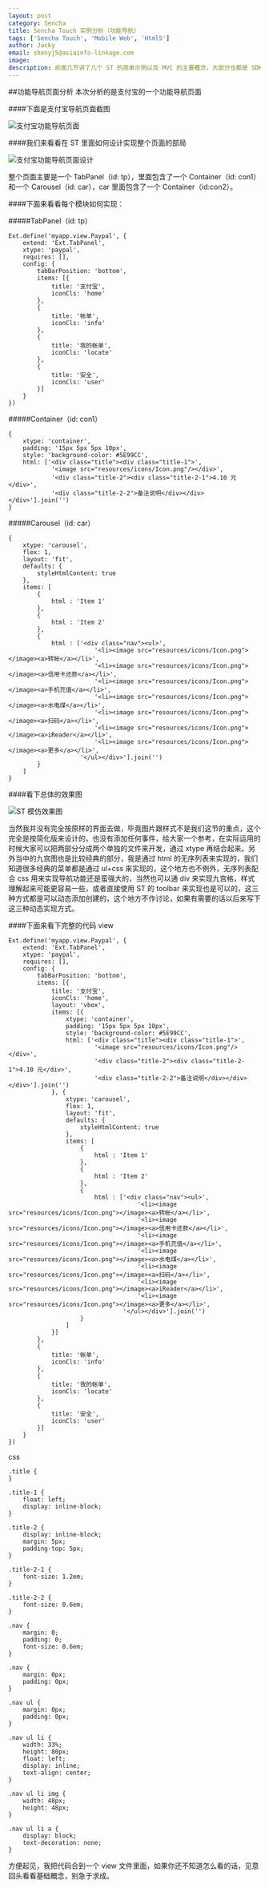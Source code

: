 ```yaml
---
layout: post
category: Sencha
title: Sencha Touch 实例分析（功能导航）
tags: ['Sencha Touch', 'Mobile Web', 'Html5']
author: Jacky
email: shenyj5@asiainfo-linkage.com
image:
description: 前面几节讲了几个 ST 的简单示例以及 MVC 的主要概念，大部分也都是 SDK 文档里面的内容，想要了解更多概念以及组件的用法自己查找 ST 的帮助文档全面学习下。本章开始讲一些开发实用性的东西，对一些主流的页面进行分析，看看 ST 如何设计实现这些功能。
---
```


##功能导航页面分析
本次分析的是支付宝的一个功能导航页面

####下面是支付宝导航页面截图

![支付宝功能导航页面](/images/st-4.png)

####我们来看看在 ST 里面如何设计实现整个页面的部局

![支付宝功能导航页面设计](/images/st-5.png)

整个页面主要是一个 TabPanel（id: tp），里面包含了一个 Container（id: con1）和一个 Carousel（id: car），car 里面包含了一个 Container（id:con2）。

####下面来看看每个模块如何实现：

#####TabPanel（id: tp）

	Ext.define('myapp.view.Paypal', {
	    extend: 'Ext.TabPanel',
	    xtype: 'paypal',
	    requires: [],
	    config: {
	        tabBarPosition: 'bottom',
	        items: [{
	            title: '支付宝',
	            iconCls: 'home'
	        },
	        {
	            title: '帐单',
	            iconCls: 'info'
	        },
	        {
	            title: '我的帐单',
	            iconCls: 'locate'
	        },
	        {
	            title: '安全',
	            iconCls: 'user'
	        }]
	    }
	})

#####Container（id: con1）

	{
	    xtype: 'container',
	    padding: '15px 5px 5px 10px',
	    style: 'background-color: #5E99CC',
	    html: ['<div class="title"><div class="title-1">', 
	            '<image src="resources/icons/Icon.png"/></div>', 
	            '<div class="title-2"><div class="title-2-1">4.10 元</div>', 
	            '<div class="title-2-2">备注说明</div></div></div>'].join('')
	}

#####Carousel（id: car）

	{
	    xtype: 'carousel',
	    flex: 1,
	    layout: 'fit',
	    defaults: {
	        styleHtmlContent: true
	    },
	    items: [
	        {
	            html : 'Item 1'
	        },
	        {
	            html : 'Item 2'
	        },
	        {
	            html : ['<div class="nav"><ul>', 
	                        '<li><image src="resources/icons/Icon.png"></image><a>转帐</a></li>',
	                        '<li><image src="resources/icons/Icon.png"></image><a>信用卡还款</a></li>',
	                        '<li><image src="resources/icons/Icon.png"></image><a>手机充值</a></li>',
	                        '<li><image src="resources/icons/Icon.png"></image><a>水电煤</a></li>',
	                        '<li><image src="resources/icons/Icon.png"></image><a>扫码</a></li>',
	                        '<li><image src="resources/icons/Icon.png"></image><a>iReader</a></li>',
	                        '<li><image src="resources/icons/Icon.png"></image><a>更多</a></li>',
	                    '</ul></div>'].join('')
	        }
	    ]
	}

####看下总体的效果图

![ST 模仿效果图](/images/st-6.png)

当然我并没有完全按原样的界面去做，毕竟图片跟样式不是我们这节的重点，这个完全是按简化版来设计的，也没有添加任何事件，给大家一个参考，在实际运用的时候大家可以把两部分分成两个单独的文件来开发，通过 xtype 再结合起来。另外当中的九宫图也是比较经典的部分，我是通过 html 的无序列表来实现的，我们知道很多经典的菜单都是通过 ul+css 来实现的，这个地方也不例外，无序列表配合 css 用来实现导航功能还是蛮强大的，当然也可以通 div 来实现九宫格，样式理解起来可能更容易一些，或者直接使用 ST 的 toolbar 来实现也是可以的，这三种方式都是可以动态添加创建的，这个地方不作讨论，如果有需要的话以后来写下这三种动态实现方式。

####下面来看下完整的代码
view

	Ext.define('myapp.view.Paypal', {
	    extend: 'Ext.TabPanel',
	    xtype: 'paypal',
	    requires: [],
	    config: {
	        tabBarPosition: 'bottom',
	        items: [{
	            title: '支付宝',
	            iconCls: 'home',
	            layout: 'vbox',
	            items: [{
	                xtype: 'container',
	                padding: '15px 5px 5px 10px',
	                style: 'background-color: #5E99CC',
	                html: ['<div class="title"><div class="title-1">', 
	                        '<image src="resources/icons/Icon.png"/></div>', 
	                        '<div class="title-2"><div class="title-2-1">4.10 元</div>', 
	                        '<div class="title-2-2">备注说明</div></div></div>'].join('')
	            }, {
	                xtype: 'carousel',
	                flex: 1,
	                layout: 'fit',
	                defaults: {
	                    styleHtmlContent: true
	                },
	                items: [
	                    {
	                        html : 'Item 1'
	                    },
	                    {
	                        html : 'Item 2'
	                    },
	                    {
	                        html : ['<div class="nav"><ul>', 
	                                    '<li><image src="resources/icons/Icon.png"></image><a>转帐</a></li>',
	                                    '<li><image src="resources/icons/Icon.png"></image><a>信用卡还款</a></li>',
	                                    '<li><image src="resources/icons/Icon.png"></image><a>手机充值</a></li>',
	                                    '<li><image src="resources/icons/Icon.png"></image><a>水电煤</a></li>',
	                                    '<li><image src="resources/icons/Icon.png"></image><a>扫码</a></li>',
	                                    '<li><image src="resources/icons/Icon.png"></image><a>iReader</a></li>',
	                                    '<li><image src="resources/icons/Icon.png"></image><a>更多</a></li>',
	                                '</ul></div>'].join('')
	                    }
	                ]
	            }]
	        },
	        {
	            title: '帐单',
	            iconCls: 'info'
	        },
	        {
	            title: '我的帐单',
	            iconCls: 'locate'
	        },
	        {
	            title: '安全',
	            iconCls: 'user'
	        }]
	    }
	})

css

	.title {
	}
	
	.title-1 {
	    float: left;
	    display: inline-block;
	}
	
	.title-2 {
	    display: inline-block;
	    margin: 5px;
	    padding-top: 5px;
	}
	
	.title-2-1 {
	    font-size: 1.2em;
	}
	
	.title-2-2 {
	    font-size: 0.6em;
	}
	
	.nav {
	    margin: 0;
	    padding: 0;
	    font-size: 0.6em;
	}
	
	.nav {
	    margin: 0px;
	    padding: 0px;
	}
	
	.nav ul {
	    margin: 0px;
	    padding: 0px;
	}
	
	.nav ul li {
	    width: 33%;
	    height: 80px;
	    float: left;
	    display: inline;
	    text-align: center;
	}
	
	.nav ul li img {
	    width: 48px;
	    height: 48px;
	}
	
	.nav ul li a {
	    display: block;
	    text-decoration: none;
	}


方便起见，我把代码合到一个 view 文件里面，如果你还不知道怎么看的话，见意回头看看基础概念，别急于求成。